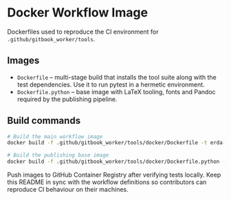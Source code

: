 # Docker Workflow Image

Dockerfiles used to reproduce the CI environment for
`.github/gitbook_worker/tools`.

## Images

* `Dockerfile` – multi-stage build that installs the tool suite along with the
  test dependencies.  Use it to run pytest in a hermetic environment.
* `Dockerfile.python` – base image with LaTeX tooling, fonts and Pandoc required
  by the publishing pipeline.

## Build commands

```bash
# Build the main workflow image
docker build -f .github/gitbook_worker/tools/docker/Dockerfile -t erda-workflow-tools .

# Build the publishing base image
docker build -f .github/gitbook_worker/tools/docker/Dockerfile.python -t erda-workflow-python .
```

Push images to GitHub Container Registry after verifying tests locally.  Keep
this README in sync with the workflow definitions so contributors can reproduce
CI behaviour on their machines.

